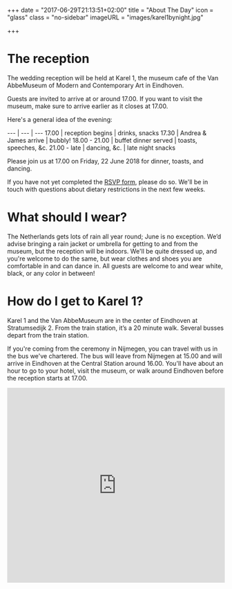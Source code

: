 +++
date = "2017-06-29T21:13:51+02:00"
title = "About The Day"
icon = "glass"
class = "no-sidebar"
imageURL = "images/karel1bynight.jpg"

+++
<!--more-->
# The reception
The wedding reception will be held at Karel 1, the museum cafe of the Van AbbeMuseum of Modern and Contemporary Art in Eindhoven. 

Guests are invited to arrive at or around 17.00. If you want to visit the museum, make sure to arrive earlier as it closes at 17.00.

Here's a general idea of the evening:

--- | --- | --- 
17.00 | reception begins | drinks, snacks
17.30 | Andrea & James arrive | bubbly!
18.00 - 21.00 | buffet dinner served | toasts, speeches, &c.
21.00 - late | dancing, &c. | late night snacks


Please join us at 17.00 on Friday, 22 June 2018 for dinner, toasts, and dancing. 

If you have not yet completed the [RSVP form](/rsvp), please do so. We'll be in touch with questions about dietary restrictions in the next few weeks. 



# What should I wear?
The Netherlands gets lots of rain all year round; June is no exception. We’d advise bringing a rain jacket or umbrella for getting to and from the museum, but the reception will be indoors. We'll be quite dressed up, and you're welcome to do the same, but wear clothes and shoes you are comfortable in and can dance in. All guests are welcome to and wear white, black, or any color in between!


# How do I get to Karel 1? 
Karel 1 and the Van AbbeMuseum are in the center of Eindhoven at Stratumsedijk 2. From the train station, it’s a 20 minute walk. Several busses depart from the train station. 

If you're coming from the ceremony in Nijmegen, you can travel with us in the bus we've chartered. The bus will leave from Nijmegen at 15.00 and will arrive in Eindhoven at the Central Station around 16.00. You'll have about an hour to go to your hotel, visit the museum, or walk around Eindhoven before the reception starts at 17.00.

<iframe width="100%" height="450" frameborder="0" style="border:0"
src="https://www.google.com/maps/embed/v1/place?q=place_id:ChIJ5yXyHQLZxkcR4lktXxAS_RA&key=AIzaSyBiu3g42TCvY9TVX3jbdA1RMbaMOomU_I0" allowfullscreen></iframe>
<br>




